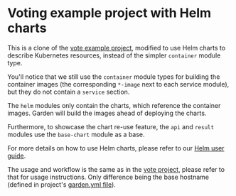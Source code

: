 # Voting example project with Helm charts

This is a clone of the [vote example project](../vote/README.md), modified to use Helm charts to describe
Kubernetes resources, instead of the simpler `container` module type.

You'll notice that we still use the `container` module types for building the container images (the corresponding
`*-image` next to each service module), but they do not contain a `service` section.

The `helm` modules only contain the charts, which reference the container images. Garden will build the images
ahead of deploying the charts.

Furthermore, to showcase the chart re-use feature, the `api` and `result` modules use the `base-chart` module
as a base.

For more details on how to use Helm charts, please refer to our
[Helm user guide](https://docs.garden.io/kubernetes-plugins/module-types/helm).

The usage and workflow is the same as in the [vote project](../vote/README.md), please refer to that for usage
instructions. Only difference being the base hostname (defined in project's [garden.yml file](garden.yml)).
